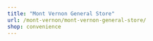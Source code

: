 ```yaml
---
title: "Mont Vernon General Store"
url: /mont-vernon/mont-vernon-general-store/
shop: convenience
---
```

